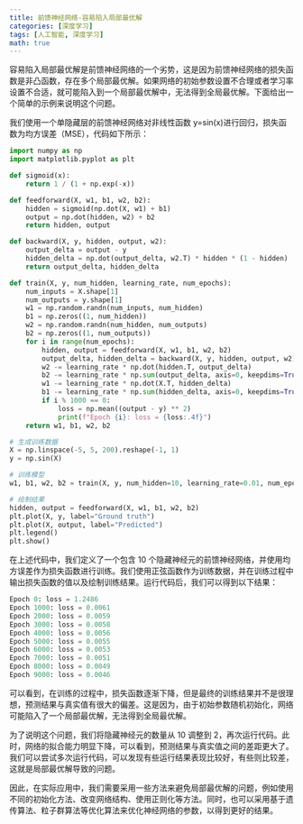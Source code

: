 ```yaml
---
title: 前馈神经网络-容易陷入局部最优解
categories: [深度学习]
tags: [人工智能, 深度学习]
math: true
---
```


容易陷入局部最优解是前馈神经网络的一个劣势，这是因为前馈神经网络的损失函数是非凸函数，存在多个局部最优解。如果网络的初始参数设置不合理或者学习率设置不合适，就可能陷入到一个局部最优解中，无法得到全局最优解。下面给出一个简单的示例来说明这个问题。

我们使用一个单隐藏层的前馈神经网络对非线性函数 y=sin(x)进行回归，损失函数为均方误差（MSE），代码如下所示：

```python
import numpy as np
import matplotlib.pyplot as plt

def sigmoid(x):
    return 1 / (1 + np.exp(-x))

def feedforward(X, w1, b1, w2, b2):
    hidden = sigmoid(np.dot(X, w1) + b1)
    output = np.dot(hidden, w2) + b2
    return hidden, output

def backward(X, y, hidden, output, w2):
    output_delta = output - y
    hidden_delta = np.dot(output_delta, w2.T) * hidden * (1 - hidden)
    return output_delta, hidden_delta

def train(X, y, num_hidden, learning_rate, num_epochs):
    num_inputs = X.shape[1]
    num_outputs = y.shape[1]
    w1 = np.random.randn(num_inputs, num_hidden)
    b1 = np.zeros((1, num_hidden))
    w2 = np.random.randn(num_hidden, num_outputs)
    b2 = np.zeros((1, num_outputs))
    for i in range(num_epochs):
        hidden, output = feedforward(X, w1, b1, w2, b2)
        output_delta, hidden_delta = backward(X, y, hidden, output, w2)
        w2 -= learning_rate * np.dot(hidden.T, output_delta)
        b2 -= learning_rate * np.sum(output_delta, axis=0, keepdims=True)
        w1 -= learning_rate * np.dot(X.T, hidden_delta)
        b1 -= learning_rate * np.sum(hidden_delta, axis=0, keepdims=True)
        if i % 1000 == 0:
            loss = np.mean((output - y) ** 2)
            print(f"Epoch {i}: loss = {loss:.4f}")
    return w1, b1, w2, b2

# 生成训练数据
X = np.linspace(-5, 5, 200).reshape(-1, 1)
y = np.sin(X)

# 训练模型
w1, b1, w2, b2 = train(X, y, num_hidden=10, learning_rate=0.01, num_epochs=10000)

# 绘制结果
hidden, output = feedforward(X, w1, b1, w2, b2)
plt.plot(X, y, label="Ground truth")
plt.plot(X, output, label="Predicted")
plt.legend()
plt.show()
```

在上述代码中，我们定义了一个包含 10 个隐藏神经元的前馈神经网络，并使用均方误差作为损失函数进行训练。我们使用正弦函数作为训练数据，并在训练过程中输出损失函数的值以及绘制训练结果。运行代码后，我们可以得到以下结果：

```python
Epoch 0: loss = 1.2486
Epoch 1000: loss = 0.0061
Epoch 2000: loss = 0.0059
Epoch 3000: loss = 0.0058
Epoch 4000: loss = 0.0056
Epoch 5000: loss = 0.0055
Epoch 6000: loss = 0.0053
Epoch 7000: loss = 0.0051
Epoch 8000: loss = 0.0049
Epoch 9000: loss = 0.0046
```

可以看到，在训练的过程中，损失函数逐渐下降，但是最终的训练结果并不是很理想，预测结果与真实值有很大的偏差。这是因为，由于初始参数随机初始化，网络可能陷入了一个局部最优解，无法得到全局最优解。

为了说明这个问题，我们将隐藏神经元的数量从 10 调整到 2，再次运行代码。此时，网络的拟合能力明显下降，可以看到，预测结果与真实值之间的差距更大了。我们可以尝试多次运行代码，可以发现有些运行结果表现比较好，有些则比较差，这就是局部最优解导致的问题。

因此，在实际应用中，我们需要采用一些方法来避免局部最优解的问题，例如使用不同的初始化方法、改变网络结构、使用正则化等方法。同时，也可以采用基于遗传算法、粒子群算法等优化算法来优化神经网络的参数，以得到更好的结果。
